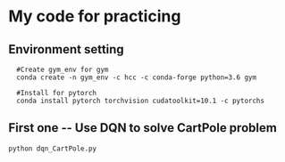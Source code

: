 # My code for practicing

## Environment setting
```shell
  #Create gym_env for gym 
  conda create -n gym_env -c hcc -c conda-forge python=3.6 gym

  #Install for pytorch
  conda install pytorch torchvision cudatoolkit=10.1 -c pytorchs

```
## First one -- Use DQN to solve CartPole problem 
```shell
python dqn_CartPole.py
```
